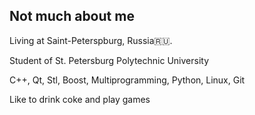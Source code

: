 ## Not much about me
Living at Saint-Peterspburg, Russia🇷🇺.

Student of St. Petersburg Polytechnic University

C++, Qt, Stl, Boost, Multiprogramming, Python, Linux, Git

Like to drink coke and play games
<!--
**Dmitriy-NkV/Dmitriy-NkV** is a ✨ _special_ ✨ repository because its `README.md` (this file) appears on your GitHub profile.

Here are some ideas to get you started:

- 🔭 I’m currently working on ...
- 🌱 I’m currently learning ...
- 👯 I’m looking to collaborate on ...
- 🤔 I’m looking for help with ...
- 💬 Ask me about ...
- 📫 How to reach me: ...
- 😄 Pronouns: ...
- ⚡ Fun fact: ...
-->
